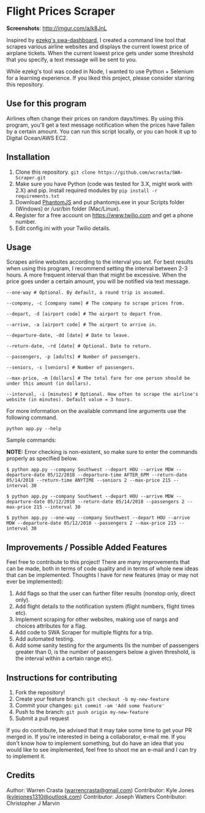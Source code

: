 # Flight Prices Scraper

**Screenshots**: http://imgur.com/a/k8JnL

Inspired by [ezekg's swa-dashboard](https://github.com/ezekg/swa-dashboard), I created a command line tool that scrapes various airline websites and displays the current lowest price of airplane tickets. When the current lowest price gets under some threshold that you specify, a text message will be sent to you.

While ezekg's tool was coded in Node, I wanted to use Python + Selenium for a learning experience. If you liked this project, please consider starring this repository.

## Use for this program

Airlines often change their prices on random days/times. By using this program, you'll get a text message notification when the prices have fallen by a certain amount. You can run this script locally, or you can hook it up to Digital Ocean/AWS EC2.

## Installation

1. Clone this repository. `git clone https://github.com/wcrasta/SWA-Scraper.git`
2. Make sure you have Python (code was tested for 3.X, might work with 2.X) and pip. Install required modules by `pip install -r requirements.txt`
3. Download [PhantomJS](http://phantomjs.org/download.html) and put phantomjs.exe in your Scripts folder (Windows) or /usr/bin folder (Mac/Linux).
4. Register for a free account on https://www.twilio.com and get a phone number.
5. Edit config.ini with your Twilio details.

## Usage

Scrapes airline websites according to the interval you set. For best results when using this program, I recommend setting the interval between 2-3 hours. A more frequent interval than that might be excessive. When the price goes under a certain amount, you will be notified via text message.

`--one-way # Optional. By default, a round trip is assumed.`

`--company, -c [company name] # The company to scrape prices from.`

`--depart, -d [airport code] # The airport to depart from.`

`--arrive, -a [airport code] # The airport to arrive in.`

`--departure-date, -dd [date] # Date to leave.`

`--return-date, -rd [date] # Optional. Date to return.`

`--passengers, -p [adults] # Number of passengers.`

`--seniors, -s [seniors] # Number of passengers.`

`--max-price, -m [dollars] # The total fare for one person should be under this amount (in dollars).`

`--interval, -i [minutes] # Optional. How often to scrape the airline's website (in minutes). Default value = 3 hours.`

For more information on the available command line arguments use the following command.

`python app.py --help`

Sample commands:

**NOTE:** Error checking is non-existent, so make sure to enter the commands properly as specified below.

`$ python app.py --company Southwest --depart HOU --arrive MDW --departure-date 05/12/2018 --departure-time AFTER_6PM --return-date 05/14/2018 --return-time ANYTIME --seniors 2 --max-price 215 --interval 30`

`$ python app.py --company Southwest --depart HOU --arrive MDW --departure-date 05/12/2018 --return-date 05/14/2018 --passengers 2 --max-price 215 --interval 30`

`$ python app.py --one-way --company Southwest --depart HOU --arrive MDW --departure-date 05/12/2018 --passengers 2 --max-price 215 --interval 30`

## Improvements / Possible Added Features

Feel free to contribute to this project! There are many improvements that can be made, both in terms of code quality and in terms of whole new ideas that can be implemented. Thoughts I have for new features (may or may not ever be implemented):

1. Add flags so that the user can further filter results (nonstop only, direct only).
2. Add flight details to the notification system (flight numbers, flight times etc).
3. Implement scraping for other websites, making use of nargs and choices attributes for a flag.
4. Add code to SWA Scraper for multiple flights for a trip.
5. Add automated testing.
6. Add some sanity testing for the arguments (Is the number of passengers greater than 0, is the number of passengers below a given threshold, is the interval within a certain range etc).

## Instructions for contributing

1. Fork the repository!
2. Create your feature branch: `git checkout -b my-new-feature`
3. Commit your changes: `git commit -am 'Add some feature'`
4. Push to the branch: `git push origin my-new-feature`
5. Submit a pull request

If you do contribute, be advised that it may take some time to get your PR merged in. If you're interested in being a collaborator, e-mail me. If you don't know how to implement something, but do have an idea that you would like to see implemented, feel free to shoot me an e-mail and I can try to implement it.

## Credits

Author: Warren Crasta (warrencrasta@gmail.com)
Contributor: Kyle Jones (kylejones1310@outlook.com)
Contributor: Joseph Watters
Contributor: Christopher J Marvin